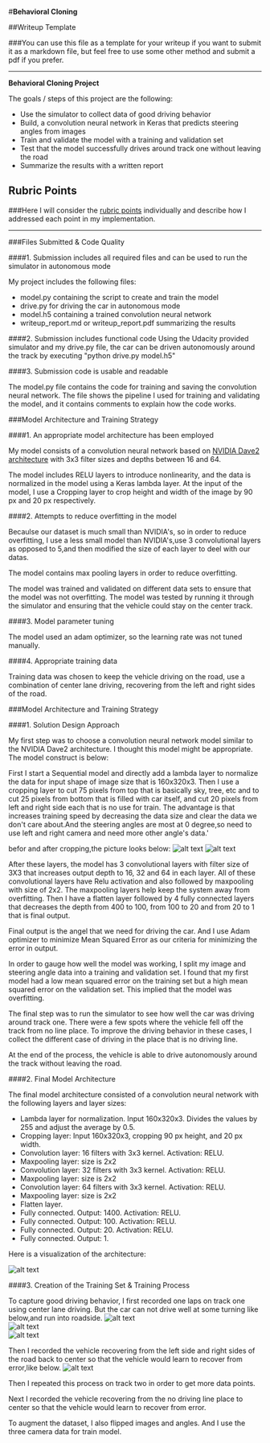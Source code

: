 #**Behavioral Cloning** 

##Writeup Template

###You can use this file as a template for your writeup if you want to submit it as a markdown file, but feel free to use some other method and submit a pdf if you prefer.

---

**Behavioral Cloning Project**

The goals / steps of this project are the following:

* Use the simulator to collect data of good driving behavior
* Build, a convolution neural network in Keras that predicts steering angles from images
* Train and validate the model with a training and validation set
* Test that the model successfully drives around track one without leaving the road
* Summarize the results with a written report


[//]: # (Image References)

[image1]: ./examples/Nvidia-Dave2.png "Model Visualization"
[image2]: ./examples/big.jpg "before cropping"
[image3]: ./examples/small.jpg "after cropping"
[image4]: ./examples/out1.jpg "wrong1"
[image5]: ./examples/out2.jpg "wrong2"
[image6]: ./examples/out3.jpg "wrong3"
[image7]: ./examples/out4.jpg "recovery"



## Rubric Points
###Here I will consider the [rubric points](https://review.udacity.com/#!/rubrics/432/view) individually and describe how I addressed each point in my implementation.  

---
###Files Submitted & Code Quality

####1. Submission includes all required files and can be used to run the simulator in autonomous mode

My project includes the following files:

* model.py containing the script to create and train the model
* drive.py for driving the car in autonomous mode
* model.h5 containing a trained convolution neural network 
* writeup_report.md or writeup_report.pdf summarizing the results

####2. Submission includes functional code
Using the Udacity provided simulator and my drive.py file, the car can be driven autonomously around the track by executing "python drive.py model.h5"

####3. Submission code is usable and readable

The model.py file contains the code for training and saving the convolution neural network. The file shows the pipeline I used for training and validating the model, and it contains comments to explain how the code works.

###Model Architecture and Training Strategy

####1. An appropriate model architecture has been employed

My model consists of a convolution neural network based on [NVIDIA Dave2 architecture](https://images.nvidia.com/content/tegra/automotive/images/2016/solutions/pdf/end-to-end-dl-using-px.pdf) with 3x3 filter sizes and depths between 16 and 64. 

The model includes RELU layers to introduce nonlinearity, and the data is normalized in the model using a Keras lambda layer. At the input of the model, I use a Cropping layer to crop height and width of the image by 90 px and 20 px respectively.

####2. Attempts to reduce overfitting in the model

Becaulse our dataset is much small than NVIDIA's, so in order to reduce overfitting, I use a less small model than NVIDIA's,use 3 convolutional layers as opposed to 5,and then modified the size of each layer to deel with our datas.

The model contains max pooling layers in order to reduce overfitting. 

The model was trained and validated on different data sets to ensure that the model was not overfitting. The model was tested by running it through the simulator and ensuring that the vehicle could stay on the center track.

####3. Model parameter tuning

The model used an adam optimizer, so the learning rate was not tuned manually.

####4. Appropriate training data

Training data was chosen to keep the vehicle driving on the road, use a combination of center lane driving, recovering from the left and right sides of the road.

###Model Architecture and Training Strategy

####1. Solution Design Approach

My first step was to choose a convolution neural network model similar to the NVIDIA Dave2 architecture. I thought this model might be appropriate. The model construct is below:

First I start a Sequential model and directly add a lambda layer to normalize the data for input shape of image size that is 160x320x3.
Then I use a cropping layer to cut 75 pixels from top that is basically sky, tree, etc and to cut 25 pixels from bottom that is filled with car itself, and cut 20 pixels from left and right side each that is no use for train. The advantage is that increases training speed by decreasing the data size and clear the data we don't care about.And the steering angles are most at 0 degree,so need to use left and right camera and need more other angle's data.'

befor and after cropping,the picture looks below:
![alt text][image2] 
![alt text][image3]

After these layers, the model has 3 convolutional layers with filter size of 3X3 that increases output depth to 16, 32 and 64 in each layer. All of these convolutional layers have Relu activation and also followed by maxpooling with size of 2x2. The maxpooling layers help keep the system away from overfitting. Then I have a flatten layer followed by 4 fully connected layers that decreases the depth from 400 to 100, from 100 to 20 and from 20 to 1 that is final output.

Final output is the angel that we need for driving the car. And I use Adam optimizer to minimize Mean Squared Error as our criteria for minimizing the error in output.

In order to gauge how well the model was working, I split my image and steering angle data into a training and validation set. I found that my first model had a low mean squared error on the training set but a high mean squared error on the validation set. This implied that the model was overfitting. 

The final step was to run the simulator to see how well the car was driving around track one. There were a few spots where the vehicle fell off the track from no line place. To improve the driving behavior in these cases, I collect the different case of driving in the place that is no driving line.

At the end of the process, the vehicle is able to drive autonomously around the track without leaving the road.

####2. Final Model Architecture

The final model architecture consisted of a convolution neural network with the following layers and layer sizes:

* Lambda layer for normalization. Input 160x320x3. Divides the values by 255 and adjust the average by 0.5.
* Cropping layer: Input 160x320x3, cropping 90 px height, and 20 px width.
* Convolution layer: 16 filters with 3x3 kernel. Activation: RELU.
* Maxpooling layer: size is 2x2
* Convolution layer: 32 filters with 3x3 kernel. Activation: RELU.
* Maxpooling layer: size is 2x2
* Convolution layer: 64 filters with 3x3 kernel. Activation: RELU.
* Maxpooling layer: size is 2x2
* Flatten layer.
* Fully connected. Output: 1400. Activation: RELU.
* Fully connected. Output: 100. Activation: RELU.
* Fully connected. Output: 20. Activation: RELU.
* Fully connected. Output: 1.


Here is a visualization of the architecture:

![alt text][image1]

####3. Creation of the Training Set & Training Process

To capture good driving behavior, I first recorded one laps on track one using center lane driving. But the car can not drive well at some turning like below,and run into roadside.
![alt text][image4]  
![alt text][image5]  
![alt text][image6]


Then I recorded the vehicle recovering from the left side and right sides of the road back to center so that the vehicle would learn to recover from error,like below.
![alt text][image7]


Then I repeated this process on track two in order to get more data points.

Next I recorded the vehicle recovering from the no driving line place to center so that the vehicle would learn to recover from error.

To augment the dataset, I also flipped images and angles. And I use the three camera data for train model.
